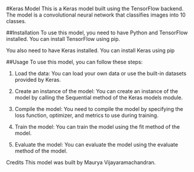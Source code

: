 #Keras Model
This is a Keras model built using the TensorFlow backend. The model is a convolutional neural network that classifies images into 10 classes.

##Installation
To use this model, you need to have Python and TensorFlow installed. You can install TensorFlow using pip.

You also need to have Keras installed. You can install Keras using pip


##Usage
To use this model, you can follow these steps:

1. Load the data: You can load your own data or use the built-in datasets provided by Keras.

2. Create an instance of the model: You can create an instance of the model by calling the Sequential method of the Keras models module.

3. Compile the model: You need to compile the model by specifying the loss function, optimizer, and metrics to use during training.

4. Train the model: You can train the model using the fit method of the model.

5. Evaluate the model: You can evaluate the model using the evaluate method of the model.

Credits
This model was built by Maurya Vijayaramachandran.
